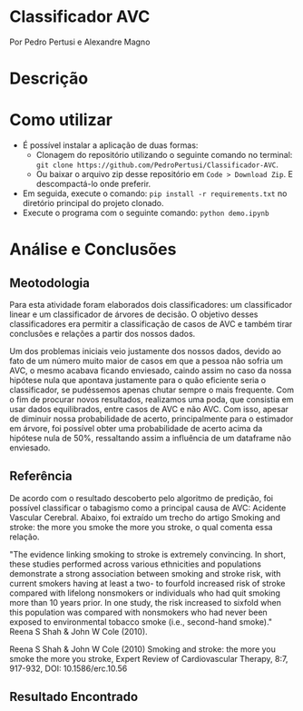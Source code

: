 # Classificador AVC
Por Pedro Pertusi e Alexandre Magno

# Descrição

# Como utilizar
* É possível instalar a aplicação de duas formas:
  - Clonagem do repositório utilizando o seguinte comando no terminal: `git clone https://github.com/PedroPertusi/Classificador-AVC`.
  - Ou baixar o arquivo zip desse repositório em `Code > Download Zip`. E descompactá-lo onde preferir.
* Em seguida, execute o comando: `pip install -r requirements.txt` no diretório principal do projeto clonado.
* Execute o programa com o seguinte comando: `python demo.ipynb`

# Análise e Conclusões

## Meotodologia

Para esta atividade foram elaborados dois classificadores: um classificador linear e um classificador de árvores de decisão. O objetivo desses classificadores era permitir a classificação de casos de AVC e também tirar conclusões e relações a partir dos nossos dados.

Um dos problemas iniciais veio justamente dos nossos dados, devido ao fato de um número muito maior de casos em que a pessoa não sofria um AVC, o mesmo acabava ficando enviesado, caindo assim no caso da nossa hipótese nula que apontava justamente para o quão eficiente seria o classificador, se pudéssemos apenas chutar sempre o mais frequente. Com o fim de procurar novos resultados, realizamos uma poda, que consistia em usar dados equilibrados, entre casos de AVC e não AVC. Com isso, apesar de diminuir nossa probabilidade de acerto, principalmente para o estimador em árvore, foi possível obter uma probabilidade de acerto acima da hipótese nula de 50%, ressaltando assim a influência de um dataframe não enviesado.

## Referência
De acordo com o resultado descoberto pelo algoritmo de predição, foi possível classificar o tabagismo como a principal causa de AVC: Acidente Vascular Cerebral. Abaixo, foi extraído um trecho do artigo Smoking and stroke: the more you smoke the more you stroke, o qual comenta essa relação.

"The evidence linking smoking to stroke is extremely convincing. In short, these studies performed across various ethnicities and populations demonstrate a strong association between smoking and stroke risk, with current smokers having at least a two- to fourfold increased risk of stroke compared with lifelong nonsmokers or individuals who had quit smoking more than 10 years prior. In one study, the risk increased to sixfold when this population was compared with nonsmokers who had never been exposed to environmental tobacco smoke (i.e., second-hand smoke)." Reena S Shah & John W Cole (2010).

Reena S Shah & John W Cole (2010) Smoking and stroke: the more you smoke the more you stroke, Expert Review of Cardiovascular Therapy, 8:7, 917-932, DOI: 10.1586/erc.10.56

## Resultado Encontrado
